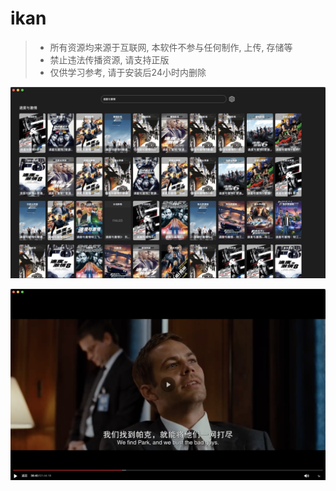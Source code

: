 # ikan

> - 所有资源均来源于互联网, 本软件不参与任何制作, 上传, 存储等
> - 禁止违法传播资源, 请支持正版
> - 仅供学习参考, 请于安装后24小时内删除

![search](search.jpg)

![player](player.jpg)
